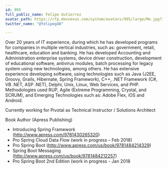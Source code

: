 ```yaml
---
id: 995
full_public_name: Felipe Gutierrez
avatar_path: https://cfp.devnexus.com/system/avatars/995/large/Me.jpg?1509416622
twitter_name: "@felipeg48"

---
```

Over 20 years of IT experience, during which he has developed programs for companies in multiple vertical industries, such as: government, retail, healthcare, education and banking. He has developed Accounting and Administration enterprise systems, device driver construction, development of educational software, antivirus modules, batch processing for legacy system using new technologies, among others. He has extensive experience developing software, using technologies such as Java (J2EE, Groovy, Grails, Hibernate, Spring Framework), C++, .NET Framework (C#, VB .NET, ASP .NET), Delphi, Unix, Linux, Web Services, and PHP. Methodologies used RUP, Agile (Extreme Programming, Crystal, and SCRUM), and Emerging Technologies such as: Adobe Flex, iOS and Android.

Currently working for Pivotal as Technical Instructor / Solutions Architect

Book Author (Apress Publishing)
- Introducing Spring Framework (http://www.apress.com/9781430265320)
- Pro Spring Cloud Data Flow (work in progress – Feb 2018)
- Pro Spring Boot (http://www.apress.com/us/book/9781484214329)
- Spring Boot Messaging (http://www.apress.com/us/book/9781484212257)
- Pro Spring Boot 2nd Edition (work in progress - Jan 2018

